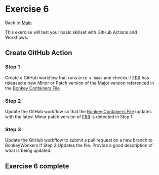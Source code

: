 # Exercise 6

Back to [Main](../README.md)

This exercise will test your basic skillset with GitHub Actions and Workflows.

## Create GitHub Action

### Step 1

Create a GitHub workflow that runs `Once a Week` and checks if [FRR](https://GitHub.com/FRRouting/frr)
has released a new Minor or Patch version of the Major version referenced in the
[Bonkey Containers File](./BonkeyContainers.yaml)

### Step 2

Update the GitHub workflow so that the [Bonkey Containers File](./BonkeyContainers.yaml)
updates with the latest Minor patch version of [FRR](https://GitHub.com/FRRouting/frr)
is detected in Step 1.

### Step 3

Update the GitHub workflow to submit a pull request on a new branch to BonkeyWonkers
If Step 2 Updates the file. Provide a good description of what is being updated.

## Exercise 6 complete
